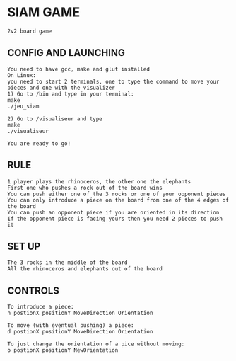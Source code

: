 # SIAM GAME

	2v2 board game

## CONFIG AND LAUNCHING

	You need to have gcc, make and glut installed
	On Linux:
	you need to start 2 terminals, one to type the command to move your pieces and one with the visualizer
	1) Go to /bin and type in your terminal:
	make
	./jeu_siam

	2) Go to /visualiseur and type
	make
	./visualiseur

	You are ready to go!

## RULE

	1 player plays the rhinoceros, the other one the elephants
	First one who pushes a rock out of the board wins
	You can push either one of the 3 rocks or one of your opponent pieces
	You can only introduce a piece on the board from one of the 4 edges of the board
	You can push an opponent piece if you are oriented in its direction
	If the opponent piece is facing yours then you need 2 pieces to push it

## SET UP

	The 3 rocks in the middle of the board
	All the rhinoceros and elephants out of the board

## CONTROLS

	To introduce a piece:
	n postionX positionY MoveDirection Orientation

	To move (with eventual pushing) a piece:
	d postionX positionY MoveDirection Orientation

	To just change the orientation of a pice without moving:
	o postionX positionY NewOrientation





